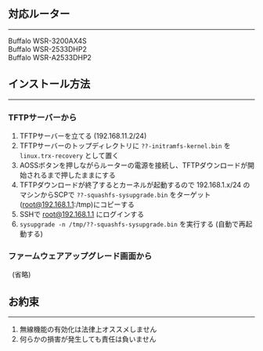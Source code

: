 ## 対応ルーター
---
Buffalo WSR-3200AX4S  
Buffalo WSR-2533DHP2  
Buffalo WSR-A2533DHP2  

## インストール方法
---

### TFTPサーバーから

1. TFTPサーバーを立てる (192.168.11.2/24)
2. TFTPサーバーのトップディレクトリに `??-initramfs-kernel.bin` を `linux.trx-recovery` として置く
3. AOSSボタンを押しながらルーターの電源を接続し、TFTPダウンロードが開始されるまで押したままにする
4. TFTPダウンロードが終了するとカーネルが起動するので 192.168.1.x/24 のマシンからSCPで `??-squashfs-sysupgrade.bin` をターゲット(root@192.168.1.1:/tmp)にコピーする
5. SSHで root@192.168.1.1 にログインする
6. `sysupgrade -n /tmp/??-squashfs-sysupgrade.bin` を実行する (自動で再起動する)

### ファームウェアアップグレード画面から

&nbsp;&nbsp;(省略)

## お約束
---
1. 無線機能の有効化は法律上オススメしません
2. 何らかの損害が発生しても責任は負いません
